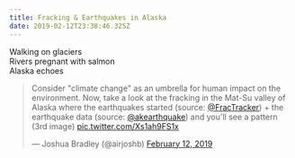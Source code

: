```yaml
---
title: Fracking & Earthquakes in Alaska
date: 2019-02-12T23:38:46.325Z
---
```

Walking on glaciers\
Rivers pregnant with salmon\
Alaska echoes

<blockquote class="twitter-tweet"><p lang="en" dir="ltr">Consider &quot;climate change&quot; as an umbrella for human impact on the environment. Now, take a look at the fracking in the Mat-Su valley of Alaska where the earthquakes started (source: <a href="https://twitter.com/FracTracker?ref_src=twsrc%5Etfw">@FracTracker</a>) + the earthquake data (source: <a href="https://twitter.com/AKearthquake?ref_src=twsrc%5Etfw">@akearthquake</a>) and you&#39;ll see a pattern (3rd image) <a href="https://t.co/Xs1ah9FS1x">pic.twitter.com/Xs1ah9FS1x</a></p>&mdash; Joshua Bradley (@airjoshb) <a href="https://twitter.com/airjoshb/status/1095110438596083712?ref_src=twsrc%5Etfw">February 12, 2019</a></blockquote> <script async src="https://platform.twitter.com/widgets.js" charset="utf-8"></script>

